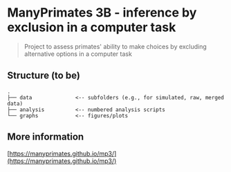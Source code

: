 # ManyPrimates 3B - inference by exclusion in a computer task

> Project to assess primates' ability to make choices by excluding alternative options in a computer task

## Structure (to be)

```
.
├── data              <-- subfolders (e.g., for simulated, raw, merged data)
├── analysis          <-- numbered analysis scripts
└── graphs            <-- figures/plots
```

## More information

[https://manyprimates.github.io/mp3/](https://manyprimates.github.io/mp3/)
